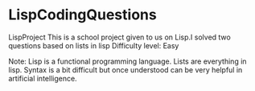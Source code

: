 # LispCodingQuestions
LispProject
This is a school project given to us on Lisp.I solved two questions based on lists in lisp
Difficulty level: Easy

Note: Lisp is a functional programming language. Lists are everything in lisp. Syntax is a bit difficult but once understood can be very helpful in artificial intelligence.

